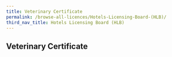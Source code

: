 ```yaml
---
title: Veterinary Certificate
permalink: /browse-all-licences/Hotels-Licensing-Board-(HLB)/
third_nav_title: Hotels Licensing Board (HLB)
---
```

## Veterinary Certificate
